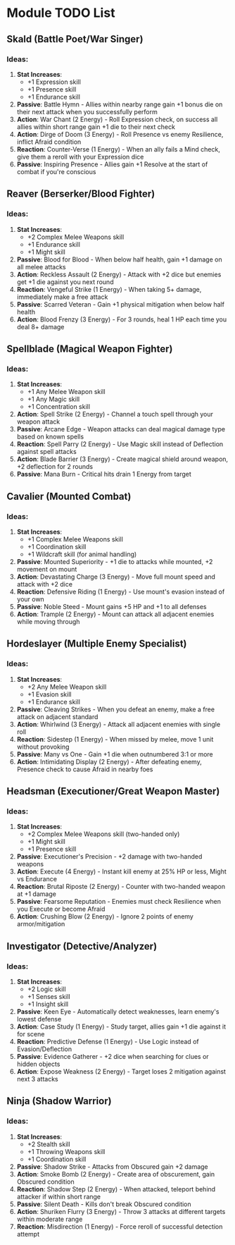 # Module TODO List

## Skald (Battle Poet/War Singer)
### Ideas:
1. **Stat Increases**: 
   - +1 Expression skill
   - +1 Presence skill
   - +1 Endurance skill
2. **Passive**: Battle Hymn - Allies within nearby range gain +1 bonus die on their next attack when you successfully perform
3. **Action**: War Chant (2 Energy) - Roll Expression check, on success all allies within short range gain +1 die to their next check
4. **Action**: Dirge of Doom (3 Energy) - Roll Presence vs enemy Resilience, inflict Afraid condition
5. **Reaction**: Counter-Verse (1 Energy) - When an ally fails a Mind check, give them a reroll with your Expression dice
6. **Passive**: Inspiring Presence - Allies gain +1 Resolve at the start of combat if you're conscious

## Reaver (Berserker/Blood Fighter)
### Ideas:
1. **Stat Increases**:
   - +2 Complex Melee Weapons skill
   - +1 Endurance skill
   - +1 Might skill
2. **Passive**: Blood for Blood - When below half health, gain +1 damage on all melee attacks
3. **Action**: Reckless Assault (2 Energy) - Attack with +2 dice but enemies get +1 die against you next round
4. **Reaction**: Vengeful Strike (1 Energy) - When taking 5+ damage, immediately make a free attack
5. **Passive**: Scarred Veteran - Gain +1 physical mitigation when below half health
6. **Action**: Blood Frenzy (3 Energy) - For 3 rounds, heal 1 HP each time you deal 8+ damage

## Spellblade (Magical Weapon Fighter)
### Ideas:
1. **Stat Increases**:
   - +1 Any Melee Weapon skill
   - +1 Any Magic skill
   - +1 Concentration skill
2. **Action**: Spell Strike (2 Energy) - Channel a touch spell through your weapon attack
3. **Passive**: Arcane Edge - Weapon attacks can deal magical damage type based on known spells
4. **Reaction**: Spell Parry (2 Energy) - Use Magic skill instead of Deflection against spell attacks
5. **Action**: Blade Barrier (3 Energy) - Create magical shield around weapon, +2 deflection for 2 rounds
6. **Passive**: Mana Burn - Critical hits drain 1 Energy from target

## Cavalier (Mounted Combat)
### Ideas:
1. **Stat Increases**:
   - +1 Complex Melee Weapons skill
   - +1 Coordination skill
   - +1 Wildcraft skill (for animal handling)
2. **Passive**: Mounted Superiority - +1 die to attacks while mounted, +2 movement on mount
3. **Action**: Devastating Charge (3 Energy) - Move full mount speed and attack with +2 dice
4. **Reaction**: Defensive Riding (1 Energy) - Use mount's evasion instead of your own
5. **Passive**: Noble Steed - Mount gains +5 HP and +1 to all defenses
6. **Action**: Trample (2 Energy) - Mount can attack all adjacent enemies while moving through

## Hordeslayer (Multiple Enemy Specialist)
### Ideas:
1. **Stat Increases**:
   - +2 Any Melee Weapon skill
   - +1 Evasion skill
   - +1 Endurance skill
2. **Passive**: Cleaving Strikes - When you defeat an enemy, make a free attack on adjacent standard
3. **Action**: Whirlwind (3 Energy) - Attack all adjacent enemies with single roll
4. **Reaction**: Sidestep (1 Energy) - When missed by melee, move 1 unit without provoking
5. **Passive**: Many vs One - Gain +1 die when outnumbered 3:1 or more
6. **Action**: Intimidating Display (2 Energy) - After defeating enemy, Presence check to cause Afraid in nearby foes

## Headsman (Executioner/Great Weapon Master)
### Ideas:
1. **Stat Increases**:
   - +2 Complex Melee Weapons skill (two-handed only)
   - +1 Might skill
   - +1 Presence skill
2. **Passive**: Executioner's Precision - +2 damage with two-handed weapons
3. **Action**: Execute (4 Energy) - Instant kill enemy at 25% HP or less, Might vs Endurance
4. **Reaction**: Brutal Riposte (2 Energy) - Counter with two-handed weapon at +1 damage
5. **Passive**: Fearsome Reputation - Enemies must check Resilience when you Execute or become Afraid
6. **Action**: Crushing Blow (2 Energy) - Ignore 2 points of enemy armor/mitigation

## Investigator (Detective/Analyzer)
### Ideas:
1. **Stat Increases**:
   - +2 Logic skill
   - +1 Senses skill
   - +1 Insight skill
2. **Passive**: Keen Eye - Automatically detect weaknesses, learn enemy's lowest defense
3. **Action**: Case Study (1 Energy) - Study target, allies gain +1 die against it for scene
4. **Reaction**: Predictive Defense (1 Energy) - Use Logic instead of Evasion/Deflection
5. **Passive**: Evidence Gatherer - +2 dice when searching for clues or hidden objects
6. **Action**: Expose Weakness (2 Energy) - Target loses 2 mitigation against next 3 attacks

## Ninja (Shadow Warrior)
### Ideas:
1. **Stat Increases**:
   - +2 Stealth skill
   - +1 Throwing Weapons skill
   - +1 Coordination skill
2. **Passive**: Shadow Strike - Attacks from Obscured gain +2 damage
3. **Action**: Smoke Bomb (2 Energy) - Create area of obscurement, gain Obscured condition
4. **Reaction**: Shadow Step (2 Energy) - When attacked, teleport behind attacker if within short range
5. **Passive**: Silent Death - Kills don't break Obscured condition
6. **Action**: Shuriken Flurry (3 Energy) - Throw 3 attacks at different targets within moderate range
7. **Reaction**: Misdirection (1 Energy) - Force reroll of successful detection attempt